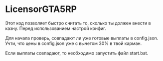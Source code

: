 # LicensorGTA5RP
Этот код позволяет быстро считать то, сколько ты должен внести в казну. Перед использованием настрой конфиг.

Для начала проверь, совпадают ли уже готовые выплаты в config.json. Учти, что цены в config.json уже с вычетом 30% в твой карман.

Если выплаты совпадают, то необходимо запустить файл start.bat.
